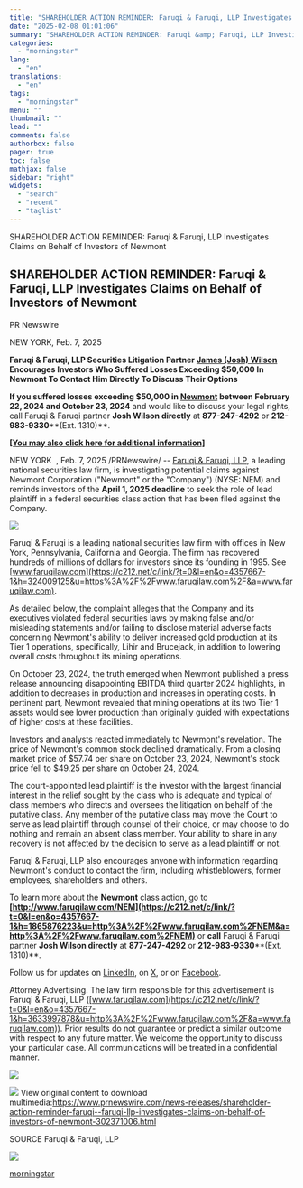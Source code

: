 ```yaml
---
title: "SHAREHOLDER ACTION REMINDER: Faruqi & Faruqi, LLP Investigates Claims on Behalf of Investors of Newmont"
date: "2025-02-08 01:01:06"
summary: "SHAREHOLDER ACTION REMINDER: Faruqi &amp; Faruqi, LLP Investigates Claims on Behalf of Investors of Newmont SHAREHOLDER ACTION REMINDER: Faruqi &amp; Faruqi, LLP Investigates Claims on Behalf of Investors of Newmont PR Newswire NEW YORK, Feb. 7, 2025 Faruqi &amp; Faruqi, LLP Securities Litigation Partner James (Josh) Wilson Encourages Investors Who..."
categories:
  - "morningstar"
lang:
  - "en"
translations:
  - "en"
tags:
  - "morningstar"
menu: ""
thumbnail: ""
lead: ""
comments: false
authorbox: false
pager: true
toc: false
mathjax: false
sidebar: "right"
widgets:
  - "search"
  - "recent"
  - "taglist"
---
```


SHAREHOLDER ACTION REMINDER: Faruqi & Faruqi, LLP Investigates Claims on Behalf of Investors of Newmont

SHAREHOLDER ACTION REMINDER: Faruqi & Faruqi, LLP Investigates Claims on Behalf of Investors of Newmont
-------------------------------------------------------------------------------------------------------

PR Newswire

NEW YORK, Feb. 7, 2025


**Faruqi & Faruqi, LLP Securities Litigation Partner [James (Josh) Wilson](https://c212.net/c/link/?t=0&l=en&o=4357667-1&h=3804584511&u=https%3A%2F%2Fwww.faruqilaw.com%2Fattorney%2F22%2Fjames-m-wilson-jr&a=James+(Josh)+Wilson) Encourages Investors Who Suffered Losses Exceeding $50,000 In Newmont To Contact Him Directly To Discuss Their Options**

**If you suffered losses exceeding $50,000 in [Newmont](https://c212.net/c/link/?t=0&l=en&o=4357667-1&h=2802045976&u=https%3A%2F%2Fwww.faruqilaw.com%2FNEM&a=Newmont) between February 22, 2024 and October 23, 2024** and would like to discuss your legal rights, call Faruqi & Faruqi partner **Josh Wilson directly** at **877-247-4292** or **212-983-9330****(Ext. 1310)**.

**[[You may also click here for additional information]](https://c212.net/c/link/?t=0&l=en&o=4357667-1&h=2219090508&u=https%3A%2F%2Fwww.faruqilaw.com%2FNEM&a=%5BYou+may+also+click+here+for+additional+information%5D)**

NEW YORK  , Feb. 7, 2025 /PRNewswire/ -- [Faruqi & Faruqi, LLP](https://c212.net/c/link/?t=0&l=en&o=4357667-1&h=231035565&u=https%3A%2F%2Fwww.faruqilaw.com%2F&a=Faruqi+%26+Faruqi%2C+LLP), a leading national securities law firm, is investigating potential claims against Newmont Corporation ("Newmont" or the "Company") (NYSE: NEM) and reminds investors of the **April 1, 2025 deadline** to seek the role of lead plaintiff in a federal securities class action that has been filed against the Company.

[![](https://mma.prnewswire.com/media/1959220/Logo_11_30_2022.jpg)](https://mma.prnewswire.com/media/1959220/Logo_11_30_2022.html)

Faruqi & Faruqi is a leading national securities law firm with offices in New York, Pennsylvania, California and Georgia. The firm has recovered hundreds of millions of dollars for investors since its founding in 1995. See [www.faruqilaw.com](https://c212.net/c/link/?t=0&l=en&o=4357667-1&h=324009125&u=https%3A%2F%2Fwww.faruqilaw.com%2F&a=www.faruqilaw.com).

As detailed below, the complaint alleges that the Company and its executives violated federal securities laws by making false and/or misleading statements and/or failing to disclose material adverse facts concerning Newmont's ability to deliver increased gold production at its Tier 1 operations, specifically, Lihir and Brucejack, in addition to lowering overall costs throughout its mining operations.

On October 23, 2024, the truth emerged when Newmont published a press release announcing disappointing EBITDA third quarter 2024 highlights, in addition to decreases in production and increases in operating costs. In pertinent part, Newmont revealed that mining operations at its two Tier 1 assets would see lower production than originally guided with expectations of higher costs at these facilities.

Investors and analysts reacted immediately to Newmont's revelation. The price of Newmont's common stock declined dramatically. From a closing market price of $57.74 per share on October 23, 2024, Newmont's stock price fell to $49.25 per share on October 24, 2024.

The court-appointed lead plaintiff is the investor with the largest financial interest in the relief sought by the class who is adequate and typical of class members who directs and oversees the litigation on behalf of the putative class. Any member of the putative class may move the Court to serve as lead plaintiff through counsel of their choice, or may choose to do nothing and remain an absent class member. Your ability to share in any recovery is not affected by the decision to serve as a lead plaintiff or not.

Faruqi & Faruqi, LLP also encourages anyone with information regarding Newmont's conduct to contact the firm, including whistleblowers, former employees, shareholders and others.

To learn more about the **Newmont** class action, go to **[http://www.faruqilaw.com/NEM](https://c212.net/c/link/?t=0&l=en&o=4357667-1&h=1865876223&u=http%3A%2F%2Fwww.faruqilaw.com%2FNEM&a=http%3A%2F%2Fwww.faruqilaw.com%2FNEM)** or **call** Faruqi & Faruqi partner **Josh Wilson directly** at **877-247-4292** or **212-983-9330****(Ext. 1310)**.

Follow us for updates on [LinkedIn](https://c212.net/c/link/?t=0&l=en&o=4357667-1&h=413199550&u=https%3A%2F%2Fwww.linkedin.com%2Fcompany%2Ffaruqi-%26-faruqi-llp%2F&a=LinkedIn), on [X](https://c212.net/c/link/?t=0&l=en&o=4357667-1&h=1626257806&u=https%3A%2F%2Fx.com%2Ffaruqilaw&a=X), or on [Facebook](https://c212.net/c/link/?t=0&l=en&o=4357667-1&h=3536061907&u=https%3A%2F%2Fwww.facebook.com%2FFaruqiLaw%2F&a=Facebook).

Attorney Advertising. The law firm responsible for this advertisement is Faruqi & Faruqi, LLP ([www.faruqilaw.com](https://c212.net/c/link/?t=0&l=en&o=4357667-1&h=3633997878&u=http%3A%2F%2Fwww.faruqilaw.com%2F&a=www.faruqilaw.com)). Prior results do not guarantee or predict a similar outcome with respect to any future matter. We welcome the opportunity to discuss your particular case. All communications will be treated in a confidential manner.

[![](https://mma.prnewswire.com/media/2457438/Faruqi_Logo.jpg)](https://mma.prnewswire.com/media/2457438/Faruqi_Logo.html)

 ![](https://c212.net/c/img/favicon.png?sn=NY14100&sd=2025-02-07) View original content to download multimedia:<https://www.prnewswire.com/news-releases/shareholder-action-reminder-faruqi--faruqi-llp-investigates-claims-on-behalf-of-investors-of-newmont-302371006.html>

SOURCE Faruqi & Faruqi, LLP


 ![](https://rt.prnewswire.com/rt.gif?NewsItemId=NY14100&Transmission_Id=202502071148PR_NEWS_USPR_____NY14100&DateId=20250207)

[morningstar](https://www.morningstar.com/news/pr-newswire/20250207ny14100/shareholder-action-reminder-faruqi-faruqi-llp-investigates-claims-on-behalf-of-investors-of-newmont)
